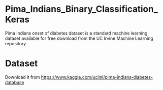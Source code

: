 # Pima_Indians_Binary_Classification_Keras
Pima Indians onset of diabetes dataset is a standard machine learning dataset available for free download from the UC Irvine Machine Learning repository.

# Dataset
Download it from https://www.kaggle.com/uciml/pima-indians-diabetes-database
